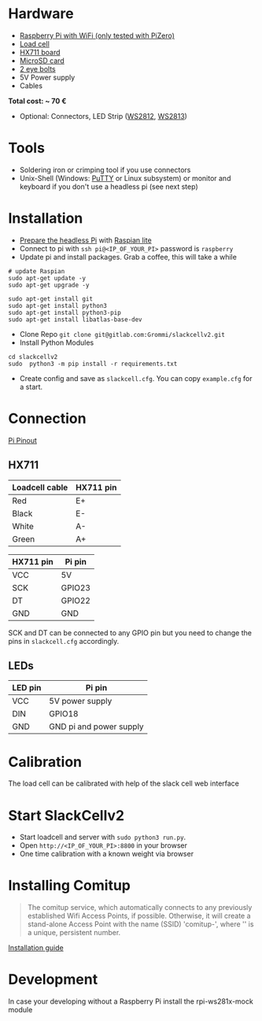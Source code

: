 # Hardware
- [Raspberry Pi with WiFi (only tested with PiZero)](https://de.aliexpress.com/item/1005001993063894.html?spm=a2g0o.productlist.0.0.241718cau3Jmoo&algo_pvid=ab124c88-2c89-49b1-b4b1-63a48af97898&algo_expid=ab124c88-2c89-49b1-b4b1-63a48af97898-11&btsid=2100bdf016176111740133968e8c95&ws_ab_test=searchweb0_0,searchweb201602_,searchweb201603_
)
- [Load cell](https://www.aliexpress.com/item/32812001888.html?spm=a2g0s.9042311.0.0.27424c4dgwwxjk
)
- [HX711 board](https://de.aliexpress.com/item/32878181081.html?spm=a2g0s.9042311.0.0.27424c4dayNX7O
)
- [MicroSD card](https://www.ebay.de/itm/372359679358?chn=ps&mkevt=1&mkcid=28&var=641177897326
)
- [2 eye bolts](https://www.edelstahl-niro.de/ring-schraube-16mm-edelstahl-p-83.html
)
- 5V Power supply
- Cables

__Total cost: ~ 70 €__

- Optional: Connectors, LED Strip ([WS2812](https://de.aliexpress.com/item/32682015405.html?spm=a2g0s.9042311.0.0.50c14c4d5FxgiO),
 [WS2813](https://www.aliexpress.com/item/4001322411818.html?spm=a2g0o.productlist.0.0.6f8e1dd5cPWhci&algo_pvid=dc35f561-fb6a-47c2-bd78-e85539a01e37&algo_expid=dc35f561-fb6a-47c2-bd78-e85539a01e37-2&btsid=2100bdd816176233368473349e79dd&ws_ab_test=searchweb0_0,searchweb201602_,searchweb201603_
))

# Tools
- Soldering iron or crimping tool if you use connectors
- Unix-Shell (Windows: [PuTTY](https://www.putty.org/) or Linux subsystem) or monitor and keyboard if you don't use a headless pi
(see next step)

# Installation
- [Prepare the headless Pi](https://desertbot.io/blog/headless-pi-zero-w-wifi-setup-windows) with [Raspian lite](https://www.raspberrypi.org/software/operating-systems/)
- Connect to pi with `ssh pi@<IP_OF_YOUR_PI>` password is `raspberry`
- Update pi and install packages. Grab a coffee, this will take a while
```
# update Raspian
sudo apt-get update -y
sudo apt-get upgrade -y

sudo apt-get install git
sudo apt-get install python3
sudo apt-get install python3-pip
sudo apt-get install libatlas-base-dev
```
- Clone Repo `git clone git@gitlab.com:Grommi/slackcellv2.git`
- Install Python Modules
```
cd slackcellv2
sudo  python3 -m pip install -r requirements.txt
```
- Create config and save as `slackcell.cfg`. You can copy `example.cfg` for a start.

# Connection
 
[Pi Pinout](https://www.raspberrypi.org/documentation/usage/gpio/)

## HX711

| Loadcell cable | HX711 pin |
|---|---|
| Red | E+ |
| Black | E- |
| White | A- |
| Green | A+ |

| HX711 pin | Pi pin |
| --- | --- |
| VCC | 5V |
| SCK | GPIO23 |
| DT | GPIO22 |
| GND | GND |

SCK and DT can be connected to any GPIO pin but you need to change the pins in `slackcell.cfg` accordingly.

## LEDs

| LED pin | Pi pin |
| --- | --- |
| VCC | 5V power supply |
| DIN | GPIO18 |
| GND | GND pi and power supply|



# Calibration
The load cell can be calibrated with help of the slack cell web interface

# Start SlackCellv2
- Start loadcell and server with `sudo python3 run.py`.
- Open `http://<IP_OF_YOUR_PI>:8800` in your browser
- One time calibration with a known weight via browser

# Installing Comitup
> The comitup service, which automatically connects to any previously established Wifi Access Points, if possible. Otherwise, it will create a stand-alone Access Point with the name (SSID) 'comitup-<nnn>', where '<nnn>' is a unique, persistent number.

[Installation guide](https://github.com/davesteele/comitup/wiki/Installing-Comitup)

# Development
In case your developing without a Raspberry Pi install the rpi-ws281x-mock module
